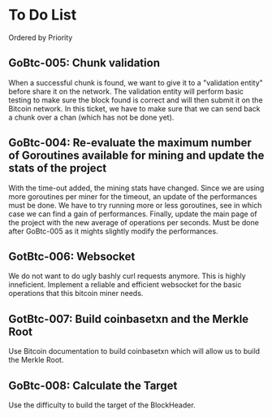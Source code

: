# To Do List 
Ordered by Priority

## GoBtc-005: Chunk validation
When a successful chunk is found, we want to give it to a "validation entity" before share it on the network. The validation entity will perform basic testing to make sure the block found is correct and will then submit it on the Bitcoin network. In this ticket, we have to make sure that we can send back a chunk over a chan (which has not be done yet). 

## GoBtc-004: Re-evaluate the maximum number of Goroutines available for mining and update the stats of the project
With the time-out added, the mining stats have changed. Since we are using more goroutines per miner for the timeout, an update of the performances must be done. We have to try running more or less goroutines, see in which case we can find a gain of performances. Finally, update the main page of the project with the new average of operations per seconds.
Must be done after GoBtc-005 as it mights slightly modify the performances.

## GotBtc-006: Websocket
We do not want to do ugly bashly curl requests anymore. This is highly inneficient. 
Implement a reliable and efficient websocket for the basic operations that this bitcoin miner needs.

## GotBtc-007: Build coinbasetxn and the Merkle Root
Use Bitcoin documentation to build coinbasetxn which will allow us to build the Merkle Root.

## GoBtc-008: Calculate the Target
Use the difficulty to build the target of the BlockHeader. 
